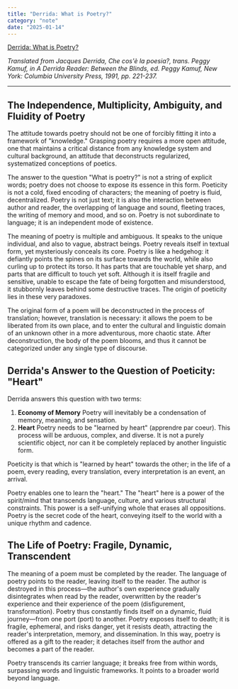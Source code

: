 ```yaml
---
title: "Derrida: What is Poetry?"
category: "note"
date: "2025-01-14"
---
```


[Derrida: What is Poetry?](https://ptext.nju.edu.cn/c4/82/c12242a246914/page.htm)

*Translated from Jacques Derrida, Che cos'è la poesia?, trans. Peggy Kamuf, in A Derrida Reader: Between the Blinds, ed. Peggy Kamuf, New York: Columbia University Press, 1991, pp. 221-237.*

---

## The Independence, Multiplicity, Ambiguity, and Fluidity of Poetry

The attitude towards poetry should not be one of forcibly fitting it into a framework of "knowledge." Grasping poetry requires a more open attitude, one that maintains a critical distance from any knowledge system and cultural background, an attitude that deconstructs regularized, systematized conceptions of poetics.

The answer to the question "What is poetry?" is not a string of explicit words; poetry does not choose to expose its essence in this form. Poeticity is not a cold, fixed encoding of characters; the meaning of poetry is fluid, decentralized. Poetry is not just text; it is also the interaction between author and reader, the overlapping of language and sound, fleeting traces, the writing of memory and mood, and so on. Poetry is not subordinate to language; it is an independent mode of existence.

The meaning of poetry is multiple and ambiguous. It speaks to the unique individual, and also to vague, abstract beings. Poetry reveals itself in textual form, yet mysteriously conceals its core. Poetry is like a hedgehog: it defiantly points the spines on its surface towards the world, while also curling up to protect its torso. It has parts that are touchable yet sharp, and parts that are difficult to touch yet soft. Although it is itself fragile and sensitive, unable to escape the fate of being forgotten and misunderstood, it stubbornly leaves behind some destructive traces. The origin of poeticity lies in these very paradoxes.

The original form of a poem will be deconstructed in the process of translation; however, translation is necessary: it allows the poem to be liberated from its own place, and to enter the cultural and linguistic domain of an unknown other in a more adventurous, more chaotic state. After deconstruction, the body of the poem blooms, and thus it cannot be categorized under any single type of discourse.

## Derrida's Answer to the Question of Poeticity: "Heart"

Derrida answers this question with two terms:

1.  **Economy of Memory**
    Poetry will inevitably be a condensation of memory, meaning, and sensation.
2.  **Heart**
    Poetry needs to be "learned by heart" (apprendre par coeur). This process will be arduous, complex, and diverse. It is not a purely scientific object, nor can it be completely replaced by another linguistic form.

Poeticity is that which is "learned by heart" towards the other; in the life of a poem, every reading, every translation, every interpretation is an event, an arrival.

Poetry enables one to learn the "heart." The "heart" here is a power of the spirit/mind that transcends language, culture, and various structural constraints. This power is a self-unifying whole that erases all oppositions. Poetry is the secret code of the heart, conveying itself to the world with a unique rhythm and cadence.

## The Life of Poetry: Fragile, Dynamic, Transcendent

The meaning of a poem must be completed by the reader. The language of poetry points to the reader, leaving itself to the reader. The author is destroyed in this process—the author's own experience gradually disintegrates when read by the reader, overwritten by the reader's experience and their experience of the poem (disfigurement, transformation). Poetry thus constantly finds itself on a dynamic, fluid journey—from one port (port) to another. Poetry exposes itself to death; it is fragile, ephemeral, and risks danger, yet it resists death, attracting the reader's interpretation, memory, and dissemination. In this way, poetry is offered as a gift to the reader; it detaches itself from the author and becomes a part of the reader.

Poetry transcends its carrier language; it breaks free from within words, surpassing words and linguistic frameworks. It points to a broader world beyond language.

